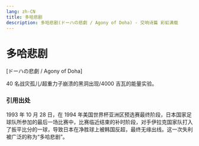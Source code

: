 ```yaml
---
lang: zh-CN
title: 多哈悲剧
description: 多哈悲剧(ドーハの悲劇 / Agony of Doha) - 交响诗篇 彩虹满载
---
```


# 多哈悲剧

[ドーハの悲劇 / Agony of Doha]

40 名战灾孤儿/超重力子崩溃的黑洞出现/4000 吉瓦的能量实验。

### 引用出处

1993 年 10 月 28 日，在 1994 年美国世界杯亚洲区预选赛最终阶段，日本国家足球队所参加的最后一场比赛中，比赛临近结束的补时阶段，对手伊拉克国家队打入了扳平比分的一球，导致日本在净胜球上被韩国反超，最终无缘出线。这一次失利被广泛的称为“多哈悲剧”。
